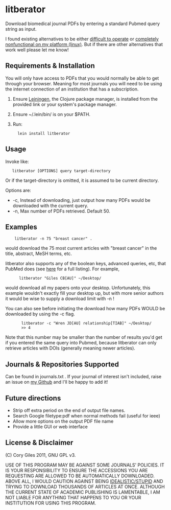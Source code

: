 # litberator

Download biomedical journal PDFs by entering a standard
Pubmed query string as input.

I found existing alternatives to be either [difficult to
operate](http://code.google.com/p/pdfetch/) or [completely
nonfunctional on my platform
(linux)](http://pubget.com/help/firefox_plugin). But if there are
other alternatives that work well please let me know!

## Requirements & Installation

You will only have access to PDFs that you would normally be able to
get through your browser.  Meaning for most journals you will need to
be using the internet connection of an institution that has a subscription.

1. Ensure [Leiningen](http://www.github.com/technomancy/leiningen),
the Clojure package manager, is installed from the provided link or
your system's package manager. 

2. Ensure ~/.lein/bin/ is on your $PATH.

3. Run:

         lein install litberator

## Usage

Invoke like:

       litberator [OPTIONS] query target-directory

Or if the target-directory is omitted, it is assumed to be current directory.

Options are:

* -c, Instead of downloading, just output how many PDFs would be
  downloaded with the current query.
* -n, Max number of PDFs retrieved. Default 50.

## Examples

        litberator -n 75 "breast cancer" .

would download the 75 most current articles with "breast cancer" in
the title, abstract, MeSH terms, etc.

litberator also supports any of the boolean keys, advanced queries,
etc, that PubMed does (see
[here](http://www.ncbi.nlm.nih.gov/books/NBK3827/) for a full
listing). For example,

          litberator "Giles CB[AU]" ~/Desktop/

would download all my papers onto your desktop.  Unfortunately, this
example wouldn't exactly fill your desktop up, but with more senior
authors it would be wise to supply a download limit with -n !

You can also see before initiating the download how many PDFs WOULD be
downloaded by using the -c flag.

           litberator -c "Wren JD[AU] relationship[TIAB]" ~/Desktop/
           >> 4

Note that this number may be smaller than the number of results you'd
get if you entered the same query into Pubmed, because litberator can
only retrieve articles with DOIs (generally meaning newer articles).
           
## Journals & Repositories Supported 

Can be found in journals.txt . If your journal of interest isn't
included, raise an issue on [my
Github](https://github.com/gilesc/litberator) 
and I'll be happy to add it!

## Future directions

* Strip off extra period on the end of output file names.
* Search Google filetype:pdf when normal methods fail (useful for ieee)
* Allow more options on the output PDF file name
* Provide a little GUI or web interface

## License & Disclaimer
(C) Cory Giles 2011, GNU GPL v3.

USE OF THIS PROGRAM MAY BE AGAINST SOME JOURNALS' POLICIES. IT IS YOUR
RESPONSIBILITY TO ENSURE THE ACCESSIONS YOU ARE REQUESTING ARE ALLOWED
TO BE AUTOMATICALLY DOWNLOADED. ABOVE ALL, I WOULD CAUTION AGAINST BEING
[IDEALISTIC/STUPID](http://articles.boston.com/2011-07-20/news/29795246_1_computer-fraud-computer-security-download)
AND TRYING TO DOWNLOAD THOUSANDS OF ARTICLES AT ONCE. ALTHOUGH THE
CURRENT STATE OF ACADEMIC PUBLISHING IS LAMENTABLE, I AM NOT LIABLE
FOR ANYTHING THAT HAPPENS TO YOU OR YOUR INSTITUTION FOR USING THIS PROGRAM.


